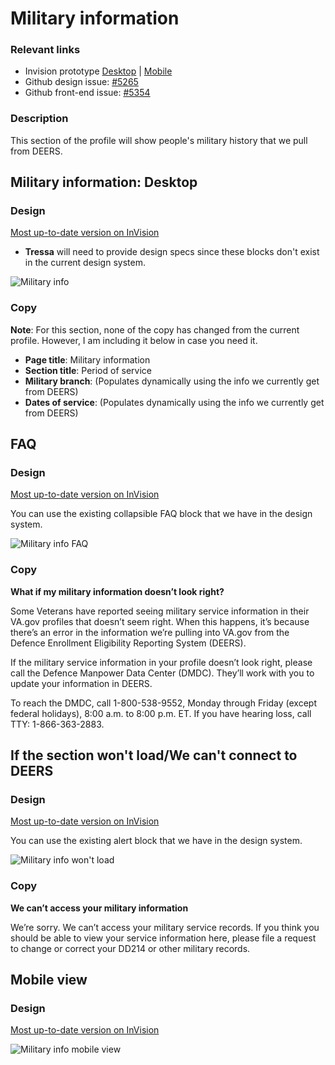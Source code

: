 # Military information

### Relevant links

- Invision prototype [Desktop](https://vsateams.invisionapp.com/share/FJW9OGY2B9A#/410215995_Military_Information_1) | [Mobile]()  
- Github design issue: [#5265](https://github.com/department-of-veterans-affairs/va.gov-team/issues/5265)
- Github front-end issue: [#5354](https://github.com/department-of-veterans-affairs/va.gov-team/issues/5354)

### Description

This section of the profile will show people's military history that we pull from DEERS. 

## Military information: Desktop

### Design

[Most up-to-date version on InVision](https://vsateams.invisionapp.com/share/FJW9OGY2B9A#/410215995_Military_Information_1)

- **Tressa** will need to provide design specs since these blocks don't exist in the current design system.

![Military info](https://github.com/department-of-veterans-affairs/va.gov-team/blob/master/products/identity-personalization/profile/Combine%20Profile%20and%20Account/Design/design-specs/profile-images/military-information/Military%20Information.jpg)

### Copy

**Note**: For this section, none of the copy has changed from the current profile. However, I am including it below in case you need it.

- **Page title**: Military information
- **Section title**: Period of service
- **Military branch**: (Populates dynamically using the info we currently get from DEERS)
- **Dates of service**: (Populates dynamically using the info we currently get from DEERS)

## FAQ

### Design

[Most up-to-date version on InVision](https://vsateams.invisionapp.com/share/FJW9OGY2B9A#/410215997_Military_Information_3)

You can use the existing collapsible FAQ block that we have in the design system.

![Military info FAQ](https://github.com/department-of-veterans-affairs/va.gov-team/blob/master/products/identity-personalization/profile/Combine%20Profile%20and%20Account/Design/design-specs/profile-images/military-information/Military%20Information_Open%20FAQ.jpg)
 
### Copy
 
**What if my military information doesn’t look right?**

Some Veterans have reported seeing military service information in their VA.gov profiles that doesn’t seem right.  When this happens, it’s because there’s an error in the information we’re pulling into VA.gov from the Defence Enrollment Eligibility Reporting System (DEERS).

If the military service information in your profile doesn’t look right, please call the Defence Manpower Data Center (DMDC).  They’ll work with you to update your information in DEERS.

To reach the DMDC, call 1-800-538-9552, Monday through Friday (except federal holidays), 8:00 a.m. to 8:00 p.m. ET.  If you have hearing loss, call TTY: 1-866-363-2883.
 
## If the section won't load/We can't connect to DEERS
 
### Design

[Most up-to-date version on InVision](https://vsateams.invisionapp.com/share/FJW9OGY2B9A#/410215996_Military_Information_2)

You can use the existing alert block that we have in the design system.

![Military info won't load](https://github.com/department-of-veterans-affairs/va.gov-team/blob/master/products/identity-personalization/profile/Combine%20Profile%20and%20Account/Design/design-specs/profile-images/military-information/Military%20Information_Section%20won't%20load.jpg)

### Copy

**We can’t access your military information**

We’re sorry.  We can’t access your military service records.  If you think you should be able to view your service information here, please file a request to change or correct your DD214 or other military records.

## Mobile view

### Design

[Most up-to-date version on InVision]()

![Military info mobile view](https://github.com/department-of-veterans-affairs/va.gov-team/blob/master/products/identity-personalization/profile/Combine%20Profile%20and%20Account/Design/design-specs/profile-images/military-information/Military%20Information_Mobile%20view.jpg)

